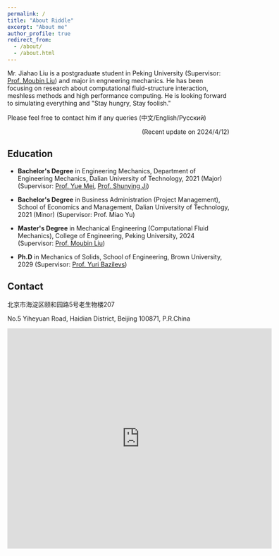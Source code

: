 ```yaml
---
permalink: /
title: "About Riddle"
excerpt: "About me"
author_profile: true
redirect_from: 
  - /about/
  - /about.html
---
```


Mr. Jiahao Liu is a postgraduate student in Peking University (Supervisor: [Prof. Moubin Liu](https://scholar.google.com/citations?user=guclLlYAAAAJ&hl=en)) and major in engneering mechanics. He has been focusing on research about computational fluid-structure interaction, meshless methods and high performance computing. He is looking forward to simulating everything and "Stay hungry, Stay foolish."

Please feel free to contact him if any queries (中文/English/Русский)

<p align="right"> (Recent update on 2024/4/12) </p>

## Education

* **Bachelor's Degree** in Engineering Mechanics, Department of Engineering Mechanics, Dalian University of Technology, 2021 (Major)
(Supervisor: [Prof. Yue Mei](https://scholar.google.com/citations?user=aMNdUkUAAAAJ&hl=en), [Prof. Shunying Ji](https://www.researchgate.net/profile/Shunying-Ji)) 
* **Bachelor's Degree** in Business Administration (Project Management), School of Economics and Management, Dalian University of Technology, 2021 (Minor)
(Supervisor: Prof. Miao Yu)

* **Master's Degree** in Mechanical Engineering (Computational Fluid Mechanics), College of Engineering, Peking University, 2024
(Supervisor: [Prof. Moubin Liu](https://scholar.google.com/citations?user=guclLlYAAAAJ&hl=en)) 

* **Ph.D** in Mechanics of Solids, School of Engineering, Brown University, 2029 (Supervisor: [Prof. Yuri Bazilevs](https://scholar.google.com/citations?user=U_FvD34AAAAJ&hl=en)) 

## Contact

北京市海淀区颐和园路5号老生物楼207

No.5 Yiheyuan Road, Haidian District, Beijing 100871, P.R.China

<iframe src="https://www.google.com/maps/embed?pb=!1m18!1m12!1m3!1d764.1770597606455!2d116.31114926983642!3d39.992624999999975!2m3!1f0!2f0!3f0!3m2!1i1024!2i768!4f13.1!3m3!1m2!1s0x35f056b218c9b797%3A0x11eb94f4c3cc4351!2sPeking%20University%20Student%20Society%20and%20Technology%20Association!5e0!3m2!1sen!2s!4v1695213221767!5m2!1sen!2s" width="600" height="500" style="border:0;" allowfullscreen="" loading="lazy" referrerpolicy="no-referrer-when-downgrade"></iframe>
